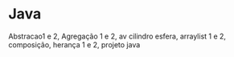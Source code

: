 # Java
Abstracao1 e 2, Agregação 1 e 2, av cilindro esfera, arraylist 1 e 2, composição, herança 1 e 2, projeto java 
